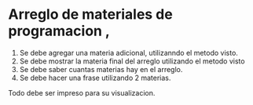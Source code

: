 
# Arreglo de materiales de programacion ,

1. Se debe agregar una materia adicional, utilizanndo el metodo visto.
2. Se debe mostrar la materia final del arreglo utilizando el metodo visto
3. Se debe saber cuantas materias hay en el arreglo.
4. Se debe hacer una frase utilizando 2 materias.

Todo debe ser impreso para su visualizacion.